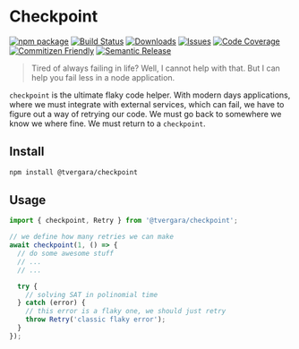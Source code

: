 # Checkpoint

[![npm package][npm-img]][npm-url]
[![Build Status][build-img]][build-url]
[![Downloads][downloads-img]][downloads-url]
[![Issues][issues-img]][issues-url]
[![Code Coverage][codecov-img]][codecov-url]
[![Commitizen Friendly][commitizen-img]][commitizen-url]
[![Semantic Release][semantic-release-img]][semantic-release-url]


> Tired of always failing in life? Well, I cannot help with that. But I can help you fail less in a node application.

`checkpoint` is the ultimate flaky code helper. With modern days applications, where we must integrate with external services, which can fail, we have to figure out a way of retrying our code. We must go back to somewhere we know we where fine. We must return to a `checkpoint`.

## Install

```bash
npm install @tvergara/checkpoint
```

## Usage

```ts
import { checkpoint, Retry } from '@tvergara/checkpoint';

// we define how many retries we can make
await checkpoint(1, () => {
  // do some awesome stuff
  // ...
  // ...

  try {
    // solving SAT in polinomial time
  } catch (error) {
    // this error is a flaky one, we should just retry
    throw Retry('classic flaky error');
  }
});
```

[build-img]:https://github.com/ryansonshine/typescript-npm-package-template/actions/workflows/release.yml/badge.svg
[build-url]:https://github.com/ryansonshine/typescript-npm-package-template/actions/workflows/release.yml
[downloads-img]:https://img.shields.io/npm/dt/typescript-npm-package-template
[downloads-url]:https://www.npmtrends.com/typescript-npm-package-template
[npm-img]:https://img.shields.io/npm/v/typescript-npm-package-template
[npm-url]:https://www.npmjs.com/package/typescript-npm-package-template
[issues-img]:https://img.shields.io/github/issues/ryansonshine/typescript-npm-package-template
[issues-url]:https://github.com/ryansonshine/typescript-npm-package-template/issues
[codecov-img]:https://codecov.io/gh/ryansonshine/typescript-npm-package-template/branch/main/graph/badge.svg
[codecov-url]:https://codecov.io/gh/ryansonshine/typescript-npm-package-template
[semantic-release-img]:https://img.shields.io/badge/%20%20%F0%9F%93%A6%F0%9F%9A%80-semantic--release-e10079.svg
[semantic-release-url]:https://github.com/semantic-release/semantic-release
[commitizen-img]:https://img.shields.io/badge/commitizen-friendly-brightgreen.svg
[commitizen-url]:http://commitizen.github.io/cz-cli/
